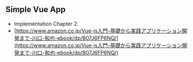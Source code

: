 ## Simple Vue App
 - Implementation Chapter 2.
 - [https://www.amazon.co.jp/Vue-js入門-基礎から実践アプリケーション開発まで-川口-和也-ebook/dp/B07J6FP6NQ/](https://www.amazon.co.jp/Vue-js入門-基礎から実践アプリケーション開発まで-川口-和也-ebook/dp/B07J6FP6NQ/)
